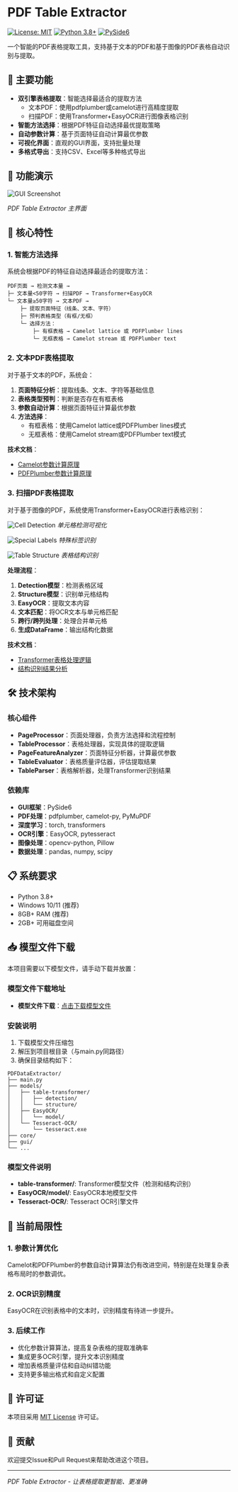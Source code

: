 # PDF Table Extractor

[![License: MIT](https://img.shields.io/badge/License-MIT-yellow.svg)](https://opensource.org/licenses/MIT)
[![Python 3.8+](https://img.shields.io/badge/python-3.8+-blue.svg)](https://www.python.org/downloads/)
[![PySide6](https://img.shields.io/badge/GUI-PySide6-green.svg)](https://pypi.org/project/PySide6/)

一个智能的PDF表格提取工具，支持基于文本的PDF和基于图像的PDF表格自动识别与提取。

## 🚀 主要功能

- **双引擎表格提取**：智能选择最适合的提取方法
  - 文本PDF：使用pdfplumber或camelot进行高精度提取
  - 扫描PDF：使用Transformer+EasyOCR进行图像表格识别
- **智能方法选择**：根据PDF特征自动选择最优提取策略
- **自动参数计算**：基于页面特征自动计算最优参数
- **可视化界面**：直观的GUI界面，支持批量处理
- **多格式导出**：支持CSV、Excel等多种格式导出

## 📸 功能演示

![GUI Screenshot](TestFiles/testSamples/PDFTableExtractor.png)

*PDF Table Extractor 主界面*

## 🔧 核心特性

### 1. 智能方法选择

系统会根据PDF的特征自动选择最适合的提取方法：

```
PDF页面 → 检测文本量 → 
├─ 文本量<50字符 → 扫描PDF → Transformer+EasyOCR
└─ 文本量≥50字符 → 文本PDF → 
    ├─ 提取页面特征（线条、文本、字符）
    ├─ 预判表格类型（有框/无框）
    └─ 选择方法：
        ├─ 有框表格 → Camelot lattice 或 PDFPlumber lines
        └─ 无框表格 → Camelot stream 或 PDFPlumber text
```

### 2. 文本PDF表格提取

对于基于文本的PDF，系统会：

1. **页面特征分析**：提取线条、文本、字符等基础信息
2. **表格类型预判**：判断是否存在有框表格
3. **参数自动计算**：根据页面特征计算最优参数
4. **方法选择**：
   - 有框表格：使用Camelot lattice或PDFPlumber lines模式
   - 无框表格：使用Camelot stream或PDFPlumber text模式

**技术文档**：
- [Camelot参数计算原理](https://github.com/livezingy/PDFDataExtractor/blob/main/docs/camelot_parameter_calculation.md)
- [PDFPlumber参数计算原理](https://github.com/livezingy/PDFDataExtractor/blob/main/docs/pdfplumber_parameter_calculation.md)

### 3. 扫描PDF表格提取

对于基于图像的PDF，系统使用Transformer+EasyOCR进行表格识别：

![Cell Detection](TestFiles/testSamples/cell_detection_visualization.png)
*单元格检测可视化*

![Special Labels](TestFiles/testSamples/special_labels_visualization.png)
*特殊标签识别*

![Table Structure](TestFiles/testSamples/table_structure_visualization.png)
*表格结构识别*

**处理流程**：
1. **Detection模型**：检测表格区域
2. **Structure模型**：识别单元格结构
3. **EasyOCR**：提取文本内容
4. **文本匹配**：将OCR文本与单元格匹配
5. **跨行/跨列处理**：处理合并单元格
6. **生成DataFrame**：输出结构化数据

**技术文档**：
- [Transformer表格处理逻辑](https://github.com/livezingy/PDFDataExtractor/blob/main/docs/transformer_table_processing.md)
- [结构识别结果分析](https://github.com/livezingy/PDFDataExtractor/blob/main/docs/recognize_structure_analysis.md)

## 🛠️ 技术架构

### 核心组件

- **PageProcessor**：页面处理器，负责方法选择和流程控制
- **TableProcessor**：表格处理器，实现具体的提取逻辑
- **PageFeatureAnalyzer**：页面特征分析器，计算最优参数
- **TableEvaluator**：表格质量评估器，评估提取结果
- **TableParser**：表格解析器，处理Transformer识别结果

### 依赖库

- **GUI框架**：PySide6
- **PDF处理**：pdfplumber, camelot-py, PyMuPDF
- **深度学习**：torch, transformers
- **OCR引擎**：EasyOCR, pytesseract
- **图像处理**：opencv-python, Pillow
- **数据处理**：pandas, numpy, scipy

## 📋 系统要求

- Python 3.8+
- Windows 10/11 (推荐)
- 8GB+ RAM (推荐)
- 2GB+ 可用磁盘空间

## 📥 模型文件下载

本项目需要以下模型文件，请手动下载并放置：

### 模型文件下载地址
- **模型文件下载**：[点击下载模型文件](https://pan.quark.cn/s/af664c3b4a96)

### 安装说明
1. 下载模型文件压缩包
2. 解压到项目根目录（与main.py同路径）
3. 确保目录结构如下：

```
PDFDataExtractor/
├── main.py
├── models/
│   ├── table-transformer/
│   │   ├── detection/
│   │   └── structure/
│   ├── EasyOCR/
│   │   └── model/
│   └── Tesseract-OCR/
│       └── tesseract.exe
├── core/
├── gui/
└── ...
```

### 模型文件说明
- **table-transformer/**: Transformer模型文件（检测和结构识别）
- **EasyOCR/model/**: EasyOCR本地模型文件
- **Tesseract-OCR/**: Tesseract OCR引擎文件

## 🚧 当前局限性

### 1. 参数计算优化
Camelot和PDFPlumber的参数自动计算算法仍有改进空间，特别是在处理复杂表格布局时的参数调优。

### 2. OCR识别精度
EasyOCR在识别表格中的文本时，识别精度有待进一步提升。

### 3. 后续工作
- 优化参数计算算法，提高复杂表格的提取准确率
- 集成更多OCR引擎，提升文本识别精度
- 增加表格质量评估和自动纠错功能
- 支持更多输出格式和自定义配置

## 📄 许可证

本项目采用 [MIT License](LICENSE) 许可证。

## 🤝 贡献

欢迎提交Issue和Pull Request来帮助改进这个项目。

---

*PDF Table Extractor - 让表格提取更智能、更准确*
